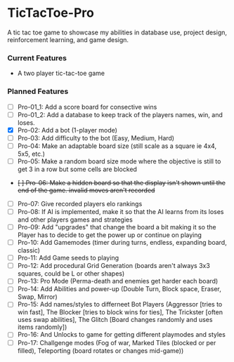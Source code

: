 # TicTacToe-Pro

A tic tac toe game to showcase my abilities in database use, project design, reinforcement learning, and game design.

### Current Features
- A two player tic-tac-toe game

### Planned Features
- [ ] Pro-01_1: Add a score board for consective wins
- [ ] Pro-01_2: Add a database to keep track of the players names, win, and loses.
- [X] Pro-02: Add a bot (1-player mode)
- [ ] Pro-03: Add difficulty to the bot (Easy, Medium, Hard)
- [ ] Pro-04: Make an adaptable board size (still scale as a square ie 4x4, 5x5, etc.)
- [ ] Pro-05: Make a random board size mode where the objective is still to get 3 in a row but some cells are blocked
- ~~[ ] Pro-06: Make a hidden board so that the display isn't shown until the end of the game. invalid moves aren't recorded~~
- [ ] Pro-07: Give recorded players elo rankings
- [ ] Pro-08: If AI is implemented, make it so that the AI learns from its loses and other players games and strategies
- [ ] Pro-09: Add "upgrades" that change the board a bit making it so the Player has to decide to get the power up or continue on playing
- [ ] Pro-10: Add Gamemodes (timer during turns, endless, expanding board, classic)
- [ ] Pro-11: Add Game seeds to playing
- [ ] Pro-12: Add procedural Grid Generation (boards aren't always 3x3 squares, could be L or other shapes)
- [ ] Pro-13: Pro Mode (Perma-death and enemies get harder each board)
- [ ] Pro-14: Add Abilities and power-up (Double Turn, Block space, Eraser, Swap, Mirror)
- [ ] Pro-15: Add names/styles to differneet Bot Players (Aggressor [tries to win fast], The Blocker [tries to block wins for ties], The Trickster [often uses swap abilities], The Glitch [Board changes randomly and uses items randomly])
- [ ] Pro-16: And Unlocks to game for getting different playmodes and styles
- [ ] Pro-17: Challgenge modes (Fog of war, Marked Tiles (blocked or per filled), Teleporting (board rotates or changes mid-game))

